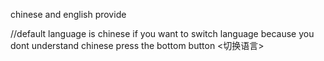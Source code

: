 chinese and english provide

//default language is chinese
if you want to switch language because you dont understand chinese
press the bottom button <切换语言>
